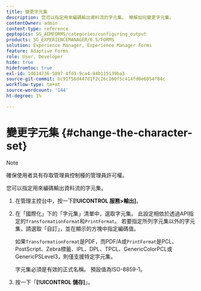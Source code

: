 ```yaml
---
title: 變更字元集
description: 您可以指定用來編碼輸出資料流的字元集。 瞭解如何變更字元集。
contentOwner: admin
content-type: reference
geptopics: SG_AEMFORMS/categories/configuring_output
products: SG_EXPERIENCEMANAGER/6.5/FORMS
solution: Experience Manager, Experience Manager Forms
feature: Adaptive Forms
role: User, Developer
hide: true
hidefromtoc: true
exl-id: 1d614736-5897-4fd3-9ca4-94b115139ba3
source-git-commit: bc91f56d447d1f2c26c160f5c414fd0e6054f84c
workflow-type: tm+mt
source-wordcount: '144'
ht-degree: 1%

---
```


# 變更字元集 {#change-the-character-set}

>[!NOTE]
> 
> 確保使用者具有存取管理員控制檯的管理員許可權。

您可以指定用來編碼輸出資料流的字元集。

1. 在管理主控台中，按一下&#x200B;**[!UICONTROL 服務>輸出]**。
1. 在「國際化」下的「字元集」清單中，選取字元集。 此設定相依於透過API指定的`TransformationFormat`和`PrintFormat`。 若要指定所列字元集以外的字元集，請選取「自訂」，並在顯示的方塊中指定編碼值。

   如果`TransformationFormat`是PDF，而PDF/A或`PrintFormat`是PCL、PostScript、Zebra標籤、IPL、DPL、TPCL、GenericColorPCL或GenericPSLevel3，則僅支援特定字元集。

   字元集必須是有效的正式名稱。 預設值為ISO-8859-1。

1. 按一下「**[!UICONTROL 儲存]**」。

